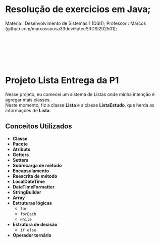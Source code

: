 # Resolução de exercicios em Java;

Materia : Desenvolvimento de Sistemas 1 (DSI1);
Professor : Marcos (github.com/marcossousa33dev/FatecSRDSI202501);

<br>
<br>
<br>
<br>
<br>

# Projeto Lista Entrega da P1
Nesse projeto, eu comecei um sistema de Listas onde minha intenção é agregar mais classes.  
Neste momento, fiz a classe **Lista** e a classe **ListaEstudo**, que herda as informações de **Lista**.  

## Conceitos Utilizados

- **Classe**
- **Pacote**
- **Atributo**
- **Getters**
- **Setters**
- **Sobrecarga de método**
- **Encapsulamento**
- **Reescrita de método**
- **LocalDateTime**
- **DateTimeFormatter**
- **StringBuilder**
- **Array**
- **Estruturas lógicas**
  - `for`
  - `forEach`
  - `while`
- **Estrutura de decisão**
  - `if else`
- **Operador ternário**
